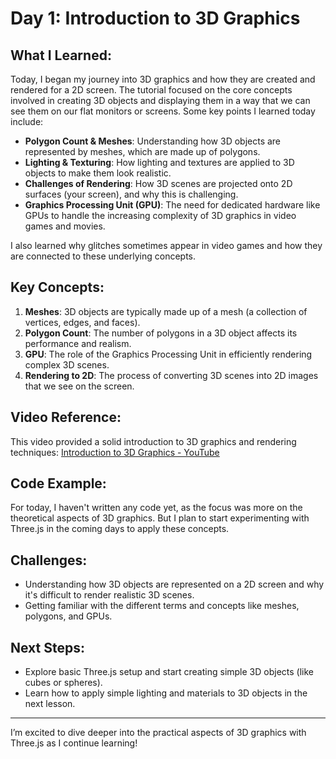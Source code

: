 # Day 1: Introduction to 3D Graphics

## What I Learned:
Today, I began my journey into 3D graphics and how they are created and rendered for a 2D screen. The tutorial focused on the core concepts involved in creating 3D objects and displaying them in a way that we can see them on our flat monitors or screens. Some key points I learned today include:

- **Polygon Count & Meshes**: Understanding how 3D objects are represented by meshes, which are made up of polygons.
- **Lighting & Texturing**: How lighting and textures are applied to 3D objects to make them look realistic.
- **Challenges of Rendering**: How 3D scenes are projected onto 2D surfaces (your screen), and why this is challenging.
- **Graphics Processing Unit (GPU)**: The need for dedicated hardware like GPUs to handle the increasing complexity of 3D graphics in video games and movies.
  
I also learned why glitches sometimes appear in video games and how they are connected to these underlying concepts.

## Key Concepts:
1. **Meshes**: 3D objects are typically made up of a mesh (a collection of vertices, edges, and faces).
2. **Polygon Count**: The number of polygons in a 3D object affects its performance and realism.
3. **GPU**: The role of the Graphics Processing Unit in efficiently rendering complex 3D scenes.
4. **Rendering to 2D**: The process of converting 3D scenes into 2D images that we see on the screen.

## Video Reference:
This video provided a solid introduction to 3D graphics and rendering techniques:
[Introduction to 3D Graphics - YouTube](https://www.youtube.com/watch?v=TEAtmCYYKZA&t=192s)

## Code Example:
For today, I haven't written any code yet, as the focus was more on the theoretical aspects of 3D graphics. But I plan to start experimenting with Three.js in the coming days to apply these concepts.

## Challenges:
- Understanding how 3D objects are represented on a 2D screen and why it's difficult to render realistic 3D scenes.
- Getting familiar with the different terms and concepts like meshes, polygons, and GPUs.

## Next Steps:
- Explore basic Three.js setup and start creating simple 3D objects (like cubes or spheres).
- Learn how to apply simple lighting and materials to 3D objects in the next lesson.

---

I’m excited to dive deeper into the practical aspects of 3D graphics with Three.js as I continue learning!
